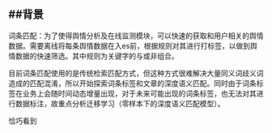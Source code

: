 
##背景
---
词条匹配：为了使得舆情分析及在线监测模块，可以快速的获取和用户相关的舆情数据。需要离线将每条舆情数据在入es前，根据规则对其进行打标签，以做到舆情数据的快速筛选。其中规则为关键字的与或非组合。

目前词条匹配使用的是传统检索匹配方式，但这种方式很难解决大量同义词歧义词造成的匹配混淆，所以开始探索词条标签和文章的深度语义匹配。同时由于词条标签在业务上会随时间动态增量出现，对于未来可能出现的词条标签，也无法对其进行数据标注，故重点分析迁移学习（零样本下的深度语义匹配模型）。

 恰巧看到